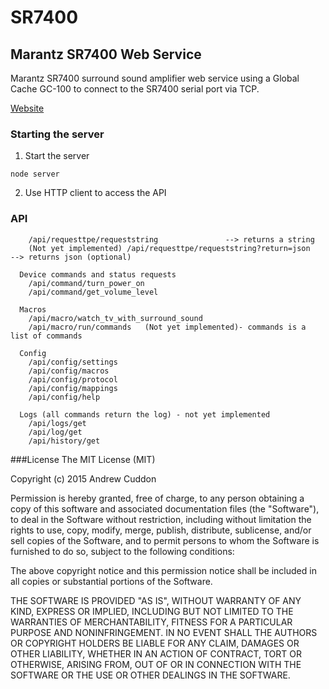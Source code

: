 # SR7400
## Marantz SR7400 Web Service
Marantz SR7400 surround sound amplifier web service using a Global Cache GC-100 to connect to the SR7400 serial port via TCP.

[Website](www.cuddon.net)

### Starting the server

1. Start the server
  ```
  node server
  ```

2. Use HTTP client to access the API

### API
```
    /api/requesttpe/requeststring               --> returns a string
    (Not yet implemented) /api/requesttpe/requeststring?return=json   --> returns json (optional)
  
  Device commands and status requests
    /api/command/turn_power_on
    /api/command/get_volume_level
  
  Macros
    /api/macro/watch_tv_with_surround_sound
    /api/macro/run/commands   (Not yet implemented)- commands is a list of commands
    
  Config
    /api/config/settings
    /api/config/macros
    /api/config/protocol
    /api/config/mappings
    /api/config/help

  Logs (all commands return the log) - not yet implemented
    /api/logs/get
    /api/log/get
    /api/history/get
```
###License
The MIT License (MIT)

Copyright (c) 2015 Andrew Cuddon

Permission is hereby granted, free of charge, to any person obtaining a copy
of this software and associated documentation files (the "Software"), to deal
in the Software without restriction, including without limitation the rights
to use, copy, modify, merge, publish, distribute, sublicense, and/or sell
copies of the Software, and to permit persons to whom the Software is
furnished to do so, subject to the following conditions:

The above copyright notice and this permission notice shall be included in all
copies or substantial portions of the Software.

THE SOFTWARE IS PROVIDED "AS IS", WITHOUT WARRANTY OF ANY KIND, EXPRESS OR
IMPLIED, INCLUDING BUT NOT LIMITED TO THE WARRANTIES OF MERCHANTABILITY,
FITNESS FOR A PARTICULAR PURPOSE AND NONINFRINGEMENT. IN NO EVENT SHALL THE
AUTHORS OR COPYRIGHT HOLDERS BE LIABLE FOR ANY CLAIM, DAMAGES OR OTHER
LIABILITY, WHETHER IN AN ACTION OF CONTRACT, TORT OR OTHERWISE, ARISING FROM,
OUT OF OR IN CONNECTION WITH THE SOFTWARE OR THE USE OR OTHER DEALINGS IN THE
SOFTWARE.

